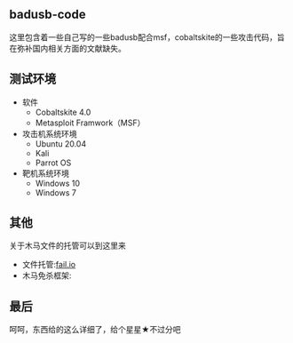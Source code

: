 ## badusb-code
这里包含着一些自己写的一些badusb配合msf，cobaltskite的一些攻击代码，旨在弥补国内相关方面的文献缺失。

## 测试环境
* 软件
  * Cobaltskite 4.0
  * Metasploit Framwork（MSF）
* 攻击机系统环境
  * Ubuntu 20.04
  * Kali
  * Parrot OS 
* 靶机系统环境
  * Windows 10
  * Windows 7 

## 其他
关于木马文件的托管可以到这里来
* 文件托管:[fail.io](https://www.file.io/)
* 木马免杀框架:[]()

## 最后
呵呵，东西给的这么详细了，给个星星★不过分吧
